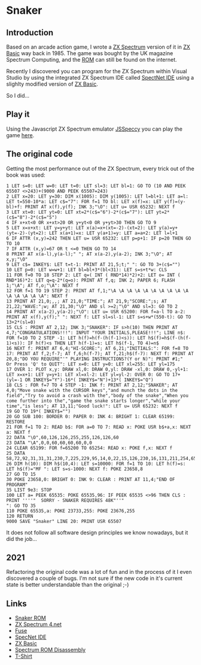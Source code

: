 # Snaker

## Introduction

Based on an arcade action game, I wrote a [ZX Spectrum](https://en.wikipedia.org/wiki/ZX_Spectrum) version of it in [ZX Basic](https://worldofspectrum.org/ZXBasicManual/) way back in 1985. The game was bought by the UK magazine Spectrum Computing, and the [ROM](https://spectrumcomputing.co.uk/entry/4590/ZX-Spectrum/Snaker) can still be found on the internet.

Recently I discovered you can program for the ZX Spectrum within Visual Studio by using the integrated ZX Spectrum IDE called [SpectNet IDE](https://dotneteer.github.io/spectnetide/) using a slighlty modified version of [ZX Basic](https://zxbasic.readthedocs.io/en/docs/).

So I did...

## Play it

Using the Javascript ZX Spectrum emulator [JSSpeccy](https://github.com/gasman/jsspeccy3) you can play the game [here](https://snaker.mvanvuren.nl/).

## The original code

Getting the most performance out of the ZX Spectrum, every trick out of the book was used:

````BASIC
1 LET s=0: LET w=0: LET t=0: LET sl=3: LET bl=1: GO TO (10 AND PEEK 65507 <>243)+(9000 AND PEEK 65507=243)
2 LET x=20: LET y=30: DIM x(1005): DIM y(1005): LET l=bl+1: LET a=l: LET t=550-10*a: LET c$="7": FOR f=1 TO bl: LET x(f)=x: LET y(f)=(y-bl)+f: PRINT AT x(f),y(f); INK 3;"\O": LET u= USR 65232: NEXT f
3 LET xt=0: LET yt=0: LET xt=2*(c$="6")-2*(c$="7"): LET yt=2*(c$="8")-2*(c$="5")
4 IF x+xt<0 OR x+xt>20 OR y+yt<0 OR y+yt>30 THEN GO TO 9
5 LET x=x+xt: LET y=y+yt: LET x(a)=x+(xt=-2)-(xt=2): LET y(a)=y+(yt=-2)-(yt=2): LET x(a+1)=x: LET y(a+1)=y: LET a=a+2: LET l=l+1
6 IF ATTR (x,y)=242 THEN LET u= USR 65232: LET p=p+1: IF p=20 THEN GO TO 10
7 IF ATTR (x,y)=67 OR t <=0 THEN GO TO 14
8 PRINT AT x(a-l),y(a-l);" "; AT x(a-2),y(a-2); INK 3;"\O"; AT x,y;"\O"
9 LET c$= INKEY$: LET t=t-1: PRINT AT 21,5;t;" ": GO TO 3+(c$="")
10 LET p=0: LET w=w+1: LET bl=bl+3*(bl<31): LET s=s+t*w: CLS 
11 FOR f=0 TO 18 STEP 2: LET q=( INT ( RND*14)*2)+2: LET o= INT ( RND*16)*2: LET q=q-2*(q=o): PRINT AT f,q; INK 2; PAPER 6; FLASH 1;"\A"; AT f,o;"\A": NEXT f
12 FOR f=1 TO 19 STEP 2: PRINT AT f,1;"\A \A \A \A \A \A \A \A \A \A \A \A \A \A \A": NEXT f
13 PRINT AT 21,0;,,; AT 21,0;"TIME:"; AT 21,9;"SCORE:";s; AT 21,22;"WAVE:";w; AT 21,30;"\O" AND sl >=2;"\O" AND sl=3: GO TO 2
14 PRINT AT x(a-2),y(a-2);"\O": LET u= USR 65200: FOR f=a-l TO a-2: PRINT AT x(f),y(f);" ": NEXT f: LET sl=sl-1: LET s=s+w*(550-t): GO TO 13+2*(sl=0)
15 CLS : PRINT AT 2,12; INK 3;"SNAKER": IF s>h(10) THEN PRINT AT 4,7;"CONGRATULATIONS!!!": INPUT "YOUR INITIALS,PLEASE!!!"; LINE n$: FOR f=10 TO 2 STEP -1: LET h(f)=h(f-(h(f-1)<s)): LET h$(f)=h$(f-(h(f-1)<s)): IF h(f)<s THEN LET h(f-1)=s: LET h$(f-1, TO 4)=n$
16 NEXT f: PRINT AT 6,4;"HI-SCORE:"; AT 6,21;"INITIALS:": FOR f=8 TO 17: PRINT AT f,2;f-7; AT f,6;h(f-7); AT f,21;h$(f-7): NEXT f: PRINT AT 20,8;"DO YOU REQUIRE"'" PLAYING INSTRUCTIONS?(Y or N)": PRINT #1;"     Or Press 'Q' to QUIT": LET x=0: LET y=0: LET xl=255: LET yl=175
17 OVER 1: PLOT x,y: DRAW xl,0: DRAW 0,yl: DRAW -xl,0: DRAW 0,-yl+1: LET x=x+1: LET y=y+1: LET xl=xl-2: LET yl=yl-2: OVER 0: GO TO 17+(yl=-1 OR INKEY$="Y")-16*( INKEY$="N")+13*( INKEY$="Q")
18 CLS : FOR f=7 TO 4 STEP -1: INK f: PRINT AT 2,12;"SNAKER"; AT 4,0;"Move snake with the CURSOR keys","and munch the dots in the field","Try to avoid a crash with the","body of the snake","When you come further into the","game the snake starts longer","while your time","is less"; AT 13,11;"Good luck!": LET u= USR 65232: NEXT f
19 GO TO 19*( INKEY$="")
20 GO SUB 100: BORDER 0: PAPER 0: INK 4: BRIGHT 1: CLEAR 65199: RESTORE 
21 FOR f=1 TO 2: READ b$: FOR a=0 TO 7: READ x: POKE USR b$+a,x: NEXT a: NEXT f
22 DATA "\O",60,126,126,255,255,126,126,60
23 DATA "\A",0,0,60,60,60,60,0,0
24 CLEAR 65199: FOR f=65200 TO 65254: READ x: POKE f,x: NEXT f
25 DATA 58,72,92,31,31,31,230,7,225,229,95,14,0,22,15,126,230,16,131,211,254,65,16,254,35,21,32,243,13,32,238,201,1,80,0,33,0,5,237,66,17,1,0,229,197,205,181,3,193,225,124,167,32,240,201
26 DIM h(10): DIM h$(10,4): LET s=10000: FOR f=1 TO 10: LET h(f)=s: LET h$(f)="MF ": LET s=s-1000: NEXT f: POKE 23658,8
27 GO TO 15
30 POKE 23658,0: BRIGHT 0: INK 9: CLEAR : PRINT AT 11,4;"END OF PROGRAM"
35 LIST 9e3: STOP 
100 LET a= PEEK 65535: POKE 65535,96: IF PEEK 65535 <>96 THEN CLS : PRINT ''''"  SORRY - SNAKER REQUIRES 48K"''"                         ": GO TO 35
110 POKE 65535,a: POKE 23733,255: POKE 23676,255
120 RETURN 
9000 SAVE "Snaker" LINE 20: PRINT USR 65507
````

It does not follow all software design principles we know nowadays, but it did the job...

## 2021

Refactoring the original code was a lot of fun and in the process of it I even discovered a couple of bugs. I'm not sure if the new code in it's current state is better understandable than the original ;-)

## Links

- [Snaker ROM](https://spectrumcomputing.co.uk/entry/4590/ZX-Spectrum/Snaker)
- [ZX Spectrum 4.net](https://www.zxspectrum4.net/)
- [Fuse](http://fuse-emulator.sourceforge.net/)
- [SpecNet IDE](https://dotneteer.github.io/spectnetide/)
- [ZX Basic](https://zxbasic.readthedocs.io/en/docs/)
- [Spectrum ROM Disassembly](http://www.primrosebank.net/computers/zxspectrum/docs/CompleteSpectrumROMDisassemblyThe.pdf)
- [T-Shirt](https://www.wish.com/product/5d81fbae530d9325de37bb93?hide_login_modal=true&from_ad=goog_shopping&_display_country_code=NL&_force_currency_code=EUR&pid=googleadwords_int&c={campaignId}&ad_cid=5d81fbae530d9325de37bb93&ad_cc=NL&ad_curr=EUR&ad_price=6.00&campaign_id=8182633582&exclude_install=true&gclid=EAIaIQobChMI4KjY7Ork8QIVis13Ch0h8AWnEAQYASABEgJamvD_BwE&share=web)
